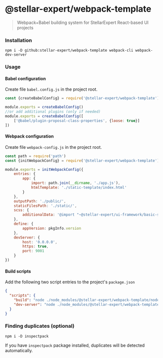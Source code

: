 # @stellar-expert/webpack-template

> Webpack+Babel building system for StellarExpert React-based UI projects

### Installation

```shell
npm i -D github:stellar-expert/webpack-template webpack-cli webpack-dev-server
```

### Usage

#### Babel configuration

Create file `babel.config.js` in the project root.

```js
const {createBabelConfig} = require('@stellar-expert/webpack-template')

module.exports = createBabelConfig()
//or add additional plugins (only if needed)
module.exports = createBabelConfig([
    ['@babel/plugin-proposal-class-properties', {loose: true}]
])
```

#### Webpack configuration

Create file `webpack-config.js` in the project root.

```js
const path = require('path')
const {initWebpackConfig} = require('@stellar-expert/webpack-template')

module.exports = initWebpackConfig({
    entries: {
        app: {
            import: path.join(__dirname, './app.js'),
            htmlTemplate: './static-template/index.html'
        }
    },
    outputPath: './public/',
    staticFilesPath: './static/',
    scss: {
        additionalData: '@import "~@stellar-expert/ui-framework/basic-styles/variables.scss";'
    },
    define: {
        appVersion: pkgInfo.version
    },
    devServer: {
        host: '0.0.0.0',
        https: true,
        port: 9001
    }
})

```

#### Build scripts

Add the following two script entries to the project's `package.json`

```json
{
  "scripts": {
    "build": "node ./node_modules/@stellar-expert/webpack-template/node_modules/webpack/bin/webpack.js --mode=production --config ./webpack-config.js",
    "dev-server": "node ./node_modules/@stellar-expert/webpack-template/node_modules/webpack/bin/webpack.js serve --mode development --config ./webpack-config.js",
  }
}
```

### Finding duplicates (optional)

```shell
npm i -D inspectpack
```

If you have `inspectpack` package installed, duplicates will be detected
automatically.